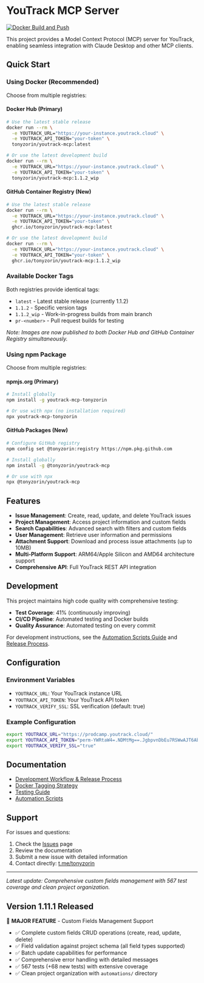 # YouTrack MCP Server

[![Docker Build and Push](https://github.com/tonyzorin/youtrack-mcp/actions/workflows/docker-build.yml/badge.svg)](https://github.com/tonyzorin/youtrack-mcp/actions/workflows/docker-build.yml)

This project provides a Model Context Protocol (MCP) server for YouTrack, enabling seamless integration with Claude Desktop and other MCP clients.

## Quick Start

### Using Docker (Recommended)

Choose from multiple registries:

#### Docker Hub (Primary)
```bash
# Use the latest stable release
docker run --rm \
  -e YOUTRACK_URL="https://your-instance.youtrack.cloud" \
  -e YOUTRACK_API_TOKEN="your-token" \
  tonyzorin/youtrack-mcp:latest

# Or use the latest development build
docker run --rm \
  -e YOUTRACK_URL="https://your-instance.youtrack.cloud" \
  -e YOUTRACK_API_TOKEN="your-token" \
  tonyzorin/youtrack-mcp:1.1.2_wip
```

#### GitHub Container Registry (New)
```bash
# Use the latest stable release
docker run --rm \
  -e YOUTRACK_URL="https://your-instance.youtrack.cloud" \
  -e YOUTRACK_API_TOKEN="your-token" \
  ghcr.io/tonyzorin/youtrack-mcp:latest

# Or use the latest development build
docker run --rm \
  -e YOUTRACK_URL="https://your-instance.youtrack.cloud" \
  -e YOUTRACK_API_TOKEN="your-token" \
  ghcr.io/tonyzorin/youtrack-mcp:1.1.2_wip
```

### Available Docker Tags

Both registries provide identical tags:

- `latest` - Latest stable release (currently 1.1.2)
- `1.1.2` - Specific version tags  
- `1.1.2_wip` - Work-in-progress builds from main branch
- `pr-<number>` - Pull request builds for testing

*Note: Images are now published to both Docker Hub and GitHub Container Registry simultaneously.*

### Using npm Package

Choose from multiple registries:

#### npmjs.org (Primary)
```bash
# Install globally
npm install -g youtrack-mcp-tonyzorin

# Or use with npx (no installation required)
npx youtrack-mcp-tonyzorin
```

#### GitHub Packages (New)
```bash
# Configure GitHub registry
npm config set @tonyzorin:registry https://npm.pkg.github.com

# Install globally
npm install -g @tonyzorin/youtrack-mcp

# Or use with npx
npx @tonyzorin/youtrack-mcp
```

## Features

- **Issue Management**: Create, read, update, and delete YouTrack issues
- **Project Management**: Access project information and custom fields
- **Search Capabilities**: Advanced search with filters and custom fields
- **User Management**: Retrieve user information and permissions
- **Attachment Support**: Download and process issue attachments (up to 10MB)
- **Multi-Platform Support**: ARM64/Apple Silicon and AMD64 architecture support
- **Comprehensive API**: Full YouTrack REST API integration

## Development

This project maintains high code quality with comprehensive testing:

- **Test Coverage**: 41% (continuously improving)
- **CI/CD Pipeline**: Automated testing and Docker builds
- **Quality Assurance**: Automated testing on every commit

For development instructions, see the [Automation Scripts Guide](automations/README.md) and [Release Process](automations/RELEASE_INSTRUCTIONS.md).

## Configuration

### Environment Variables

- `YOUTRACK_URL`: Your YouTrack instance URL
- `YOUTRACK_API_TOKEN`: Your YouTrack API token
- `YOUTRACK_VERIFY_SSL`: SSL verification (default: true)

### Example Configuration

```bash
export YOUTRACK_URL="https://prodcamp.youtrack.cloud/"
export YOUTRACK_API_TOKEN="perm-YWRtaW4=.NDMtMg==.JgbpvnDbEu7RSWwAJT6Ab3iXgQyPwu"
export YOUTRACK_VERIFY_SSL="true"
```

## Documentation

- [Development Workflow & Release Process](automations/RELEASE_INSTRUCTIONS.md)
- [Docker Tagging Strategy](automations/DOCKER_TAGGING.md)
- [Testing Guide](tests/README.md)
- [Automation Scripts](automations/README.md)

## Support

For issues and questions:
1. Check the [Issues](https://github.com/tonyzorin/youtrack-mcp/issues) page
2. Review the documentation
3. Submit a new issue with detailed information
4. Contact directly: [t.me/tonyzorin](https://t.me/tonyzorin)

---

*Latest update: Comprehensive custom fields management with 567 test coverage and clean project organization.*

## Version 1.11.1 Released

🎉 **MAJOR FEATURE** - Custom Fields Management Support
- ✅ Complete custom fields CRUD operations (create, read, update, delete)
- ✅ Field validation against project schema (all field types supported)
- ✅ Batch update capabilities for performance
- ✅ Comprehensive error handling with detailed messages
- ✅ 567 tests (+68 new tests) with extensive coverage
- ✅ Clean project organization with `automations/` directory
